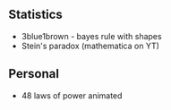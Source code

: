 ---
---

## Statistics

* 3blue1brown - bayes rule with shapes
* Stein's paradox (mathematica on YT)

## Personal

* 48 laws of power animated
